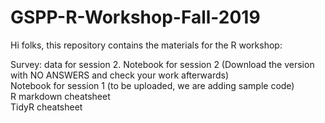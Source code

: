 # GSPP-R-Workshop-Fall-2019
Hi folks, this repository contains the materials for the R workshop:

Survey: data for session 2.
Notebook for session 2 (Download the version with NO ANSWERS and check your work afterwards)\
Notebook for session 1 (to be uploaded, we are adding sample code)\
R markdown cheatsheet\
TidyR cheatsheet



